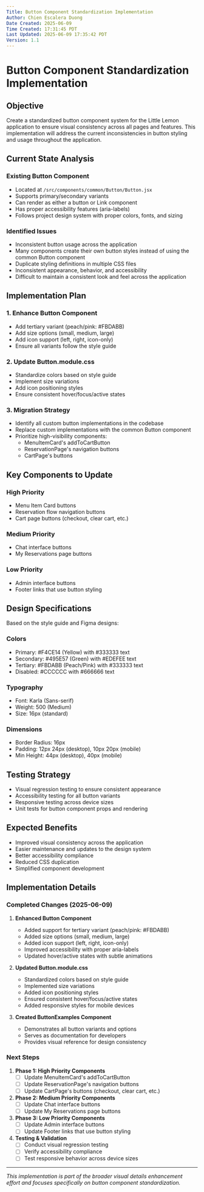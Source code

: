 ```yaml
---
Title: Button Component Standardization Implementation
Author: Chien Escalera Duong
Date Created: 2025-06-09
Time Created: 17:31:45 PDT
Last Updated: 2025-06-09 17:35:42 PDT
Version: 1.1
---
```


# Button Component Standardization Implementation

## Objective

Create a standardized button component system for the Little Lemon application to ensure visual consistency across all pages and features. This implementation will address the current inconsistencies in button styling and usage throughout the application.

## Current State Analysis

### Existing Button Component
- Located at `/src/components/common/Button/Button.jsx`
- Supports primary/secondary variants
- Can render as either a button or Link component
- Has proper accessibility features (aria-labels)
- Follows project design system with proper colors, fonts, and sizing

### Identified Issues
- Inconsistent button usage across the application
- Many components create their own button styles instead of using the common Button component
- Duplicate styling definitions in multiple CSS files
- Inconsistent appearance, behavior, and accessibility
- Difficult to maintain a consistent look and feel across the application

## Implementation Plan

### 1. Enhance Button Component
- Add tertiary variant (peach/pink: #FBDABB)
- Add size options (small, medium, large)
- Add icon support (left, right, icon-only)
- Ensure all variants follow the style guide

### 2. Update Button.module.css
- Standardize colors based on style guide
- Implement size variations
- Add icon positioning styles
- Ensure consistent hover/focus/active states

### 3. Migration Strategy
- Identify all custom button implementations in the codebase
- Replace custom implementations with the common Button component
- Prioritize high-visibility components:
  - MenuItemCard's addToCartButton
  - ReservationPage's navigation buttons
  - CartPage's buttons

## Key Components to Update

### High Priority
- Menu Item Card buttons
- Reservation flow navigation buttons
- Cart page buttons (checkout, clear cart, etc.)

### Medium Priority
- Chat interface buttons
- My Reservations page buttons

### Low Priority
- Admin interface buttons
- Footer links that use button styling

## Design Specifications

Based on the style guide and Figma designs:

### Colors
- Primary: #F4CE14 (Yellow) with #333333 text
- Secondary: #495E57 (Green) with #EDEFEE text
- Tertiary: #FBDABB (Peach/Pink) with #333333 text
- Disabled: #CCCCCC with #666666 text

### Typography
- Font: Karla (Sans-serif)
- Weight: 500 (Medium)
- Size: 16px (standard)

### Dimensions
- Border Radius: 16px
- Padding: 12px 24px (desktop), 10px 20px (mobile)
- Min Height: 44px (desktop), 40px (mobile)

## Testing Strategy

- Visual regression testing to ensure consistent appearance
- Accessibility testing for all button variants
- Responsive testing across device sizes
- Unit tests for button component props and rendering

## Expected Benefits

- Improved visual consistency across the application
- Easier maintenance and updates to the design system
- Better accessibility compliance
- Reduced CSS duplication
- Simplified component development

## Implementation Details

### Completed Changes (2025-06-09)

1. **Enhanced Button Component**
   - Added support for tertiary variant (peach/pink: #FBDABB)
   - Added size options (small, medium, large)
   - Added icon support (left, right, icon-only)
   - Improved accessibility with proper aria-labels
   - Updated hover/active states with subtle animations

2. **Updated Button.module.css**
   - Standardized colors based on style guide
   - Implemented size variations
   - Added icon positioning styles
   - Ensured consistent hover/focus/active states
   - Added responsive styles for mobile devices

3. **Created ButtonExamples Component**
   - Demonstrates all button variants and options
   - Serves as documentation for developers
   - Provides visual reference for design consistency

### Next Steps

1. **Phase 1: High Priority Components**
   - [ ] Update MenuItemCard's addToCartButton
   - [ ] Update ReservationPage's navigation buttons
   - [ ] Update CartPage's buttons (checkout, clear cart, etc.)

2. **Phase 2: Medium Priority Components**
   - [ ] Update Chat interface buttons
   - [ ] Update My Reservations page buttons

3. **Phase 3: Low Priority Components**
   - [ ] Update Admin interface buttons
   - [ ] Update Footer links that use button styling

4. **Testing & Validation**
   - [ ] Conduct visual regression testing
   - [ ] Verify accessibility compliance
   - [ ] Test responsive behavior across device sizes

---

*This implementation is part of the broader visual details enhancement effort and focuses specifically on button component standardization.*
